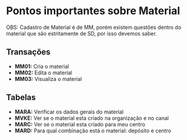 # Pontos importantes sobre Material

OBS: Cadastro de Material é de MM, porém existem questões dentro do material que são estritamente de SD, por isso devemos saber.


## Transações

- **MM01:** Cria o material
- **MM02:** Edita o material 
- **MM03:** Visualiza o material 


## Tabelas

- **MARA:** Verificar os dados gerais do material
- **MVKE:** Ver se o material esta criado na organização e no canal
- **MARC:** Ver se o material esta criado para meu centro 
- **MARD:** Para qual combinação está o material: depósito e centro



